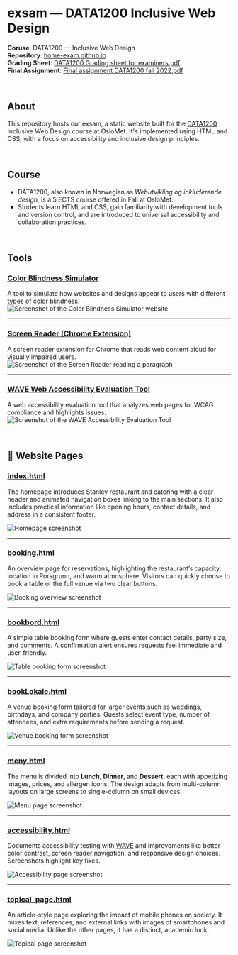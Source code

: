 # exsam — DATA1200 Inclusive Web Design

**Coruse**: DATA1200 — Inclusive Web Design  
**Repository**: <a href="https://github.com/Sspect/home-exam.github.io" target="_blank">home-exam.github.io</a>  
**Grading Sheet**: <a href="pdfs/DATA1200%20Grading%20sheet%20for%20examiners.pdf" target="_blank">DATA1200 Grading sheet for examiners.pdf</a>  
**Final Assignment**: <a href="pdfs/Final%20assignment%20DATA1200%20fall%202022.pdf" target="_blank">Final assignment DATA1200 fall 2022.pdf</a>  

<br>

## About
This repository hosts our exsam, a static website built for the <a href="https://student.oslomet.no/en/studier/-/studieinfo/emne/DATA1200/2021/H%C3%98ST" target="_blank">DATA1200</a> Inclusive Web Design course at OsloMet. It's implemented using HTML and CSS, with a focus on accessibility and inclusive design principles.

<br>

## Course
- DATA1200, also known in Norwegian as _Webutvikling og inkluderende design_, is a 5 ECTS course offered in Fall at OsloMet.  
- Students learn HTML and CSS, gain familiarity with development tools and version control, and are introduced to universal accessibility and collaboration practices.  

<br>

## Tools

### <a href="https://www.toptal.com/designers/colorfilter" target="_blank">Color Blindness Simulator</a>  
A tool to simulate how websites and designs appear to users with different types of color blindness.  
![Screenshot of the Color Blindness Simulator website](image.png)

---

### <a href="https://chromewebstore.google.com/detail/screen-reader/kgejglhpjiefppelpmljglcjbhoiplfn?hl=en" target="_blank">Screen Reader (Chrome Extension)</a>  
A screen reader extension for Chrome that reads web content aloud for visually impaired users.  
![Screenshot of the Screen Reader reading a paragraph](image-1.png)

---

### <a href="https://wave.webaim.org/" target="_blank">WAVE Web Accessibility Evaluation Tool</a>  
A web accessibility evaluation tool that analyzes web pages for WCAG compliance and highlights issues.  
![Screenshot of the WAVE Accessibility Evaluation Tool](img/Accessibility/Picture2.png)

<br>

## 📄 Website Pages

### <a href="https://sspect.github.io/home-exam.github.io/index.html" target="_blank">index.html</a>  
The homepage introduces Stanley restaurant and catering with a clear header and animated navigation boxes linking to the main sections. It also includes practical information like opening hours, contact details, and address in a consistent footer.  

![Homepage screenshot](image-2.png)

---

### <a href="https://sspect.github.io/home-exam.github.io/booking.html" target="_blank">booking.html</a>  
An overview page for reservations, highlighting the restaurant’s capacity, location in Porsgrunn, and warm atmosphere. Visitors can quickly choose to book a table or the full venue via two clear buttons.  

![Booking overview screenshot](image-3.png)

---

### <a href="https://sspect.github.io/home-exam.github.io/bookbord.html" target="_blank">bookbord.html</a>  
A simple table booking form where guests enter contact details, party size, and comments. A confirmation alert ensures requests feel immediate and user-friendly.  

![Table booking form screenshot](image-4.png)

---

### <a href="https://sspect.github.io/home-exam.github.io/bookLokale.html" target="_blank">bookLokale.html</a>  
A venue booking form tailored for larger events such as weddings, birthdays, and company parties. Guests select event type, number of attendees, and extra requirements before sending a request.  

![Venue booking form screenshot](image-5.png)

---

### <a href="https://sspect.github.io/home-exam.github.io/meny.html" target="_blank">meny.html</a>  
The menu is divided into **Lunch**, **Dinner**, and **Dessert**, each with appetizing images, prices, and allergen icons. The design adapts from multi-column layouts on large screens to single-column on small devices.  

![Menu page screenshot](image-6.png)

---

### <a href="https://sspect.github.io/home-exam.github.io/accessibility.html" target="_blank">accessibility.html</a>  
Documents accessibility testing with <a href="https://wave.webaim.org/" target="_blank">WAVE</a> and improvements like better color contrast, screen reader navigation, and responsive design choices. Screenshots highlight key fixes.  

![Accessibility page screenshot](image-7.png)

---

### <a href="https://sspect.github.io/home-exam.github.io/topical_page.html" target="_blank">topical_page.html</a>  
An article-style page exploring the impact of mobile phones on society. It mixes text, references, and external links with images of smartphones and social media. Unlike the other pages, it has a distinct, academic look.  

![Topical page screenshot](image-8.png)

